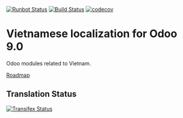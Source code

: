 [![Runbot Status](https://runbot.odoo-community.org/runbot/badge/flat/116/9.0.svg)](https://runbot.odoo-community.org/runbot/repo/github-com-oca-l10n-vietnam-{number?})
[![Build Status](https://travis-ci.org/OCA/l10n-vietnam.svg?branch=9.0)](https://travis-ci.org/OCA/l10n-vietnam)
[![codecov](https://codecov.io/gh/OCA/l10n-vietnam/branch/9.0/graph/badge.svg)](https://codecov.io/gh/OCA/l10n-vietnam)

Vietnamese localization for Odoo 9.0
====================================

Odoo modules related to Vietnam.

[Roadmap](https://docs.google.com/document/d/1r6j3_BGn4KGk4i1IC9v8-OfL80g-WJNIJ2hylnIbulo/edit#)

[//]: # (addons)
[//]: # (end addons)

Translation Status
------------------
[![Transifex Status](https://www.transifex.com/projects/p/OCA-l10n-vietnam-9-0/chart/image_png)](https://www.transifex.com/projects/p/OCA-l10n-vietnam-9-0)
